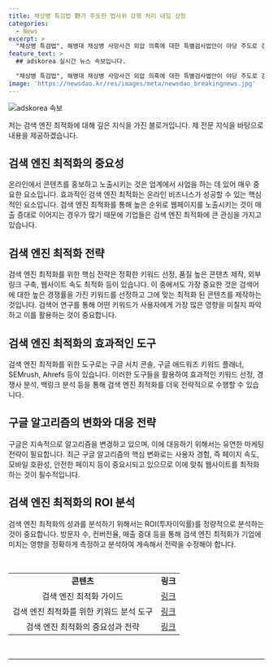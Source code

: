 ```yaml
---
title: 채상병 특검법 野가 주도한 법사위 강행 처리 내일 상정
categories:
  - News
excerpt: >
  "채상병 특검법", 해병대 채상병 사망사건 외압 의혹에 대한 특별검사법안이 야당 주도로 강행 처리되며 더불어민주당의 반발 속에 법사위를 통과했다. 김승원 민주당 의원은 신속한 처리와 증거 멸실 방지를 강조하며, 법안에 거부권 행사를 허용하지 않을 정도로 완성된 것이라고 설명했다. 또한, 야당은 숙려기간을 거치지 않고 법안을 처리하는 등 논란을 빚고 있다.
feature_text: >
  ## adskorea 실시간 뉴스 속보입니다.

  "채상병 특검법", 해병대 채상병 사망사건 외압 의혹에 대한 특별검사법안이 야당 주도로 강행 처리되며 더불어민주당의 반발 속에 법사위를 통과했다. 김승원 민주당 의원은 신속한 처리와 증거 멸실 방지를 강조하며, 법안에 거부권 행사를 허용하지 않을 정도로 완성된 것이라고 설명했다. 또한, 야당은 숙려기간을 거치지 않고 법안을 처리하는 등 논란을 빚고 있다.
image: 'https://newsdao.kr/res/images/meta/newsdao_breakingnews.jpg'
---
```


<p><img src="https://newsdao.kr/res/images/meta/newsdao_breakingnews.jpg" alt="adskorea 속보" /></p>

<p>저는 검색 엔진 최적화에 대해 깊은 지식을 가진 블로거입니다. 제 전문 지식을 바탕으로 내용을 제공하겠습니다.</p>

<h2 data-ke-size="size26">검색 엔진 최적화의 중요성</h2>

<p data-ke-size="size16">온라인에서 콘텐츠를 홍보하고 노출시키는 것은 업계에서 사업을 하는 데 있어 매우 중요한 요소입니다. 효과적인 검색 엔진 최적화는 온라인 비즈니스가 성공할 수 있는 핵심적인 요소입니다. 검색 엔진 최적화를 통해 높은 순위로 웹페이지를 노출시키는 것이 매출 증대로 이어지는 경우가 많기 때문에 기업들은 검색 엔진 최적화에 큰 관심을 가지고 있습니다.</p>

<h2 data-ke-size="size26">검색 엔진 최적화 전략</h2>

<p data-ke-size="size16">검색 엔진 최적화를 위한 핵심 전략은 정확한 키워드 선정, 품질 높은 콘텐츠 제작, 외부 링크 구축, 웹사이트 속도 최적화 등이 있습니다. 이 중에서도 가장 중요한 것은 검색어에 대한 높은 경쟁률을 가진 키워드를 선정하고 그에 맞는 최적화 된 콘텐츠를 제작하는 것입니다. 검색어 연구를 통해 어떤 키워드가 사용자에게 가장 많은 영향을 미칠지 파악하고 이를 활용하는 것이 중요합니다.</p>

<h2 data-ke-size="size26">검색 엔진 최적화의 효과적인 도구</h2>

<p data-ke-size="size16">검색 엔진 최적화를 위한 도구로는 구글 서치 콘솔, 구글 애드워즈 키워드 플래너, SEMrush, Ahrefs 등이 있습니다. 이러한 도구들을 활용하여 효과적인 키워드 선정, 경쟁사 분석, 백링크 분석 등을 통해 검색 엔진 최적화를 더욱 전략적으로 수행할 수 있습니다.</p>

<h2 data-ke-size="size26">구글 알고리즘의 변화와 대응 전략</h2>

<p data-ke-size="size16">구글은 지속적으로 알고리즘을 변경하고 있으며, 이에 대응하기 위해서는 유연한 마케팅 전략이 필요합니다. 최근 구글 알고리즘의 핵심 변화로는 사용자 경험, 즉 페이지 속도, 모바일 호환성, 안전한 페이지 등이 중요시되고 있으므로 이에 맞춰 웹사이트를 최적화하는 것이 필수적입니다.</p>

<h2 data-ke-size="size26">검색 엔진 최적화의 ROI 분석</h2>

<p data-ke-size="size16">검색 엔진 최적화의 성과를 분석하기 위해서는 ROI(투자이익률)를 정량적으로 분석하는 것이 중요합니다. 방문자 수, 컨버전율, 매출 증대 등을 통해 검색 엔진 최적화가 기업에 미치는 영향을 정확하게 측정하고 분석하여 계속해서 전략을 수정해야 합니다.</p>

<p data-ke-size="size16">&nbsp;</p>

<table>
<tbody>
<tr>
<td style="text-align: center; height: 17px;"><b>콘텐츠</b></td>
<td style="text-align: center; height: 17px;"><b>링크</b></td>
</tr>
<tr>
<td style="text-align: center; height: 17px;">검색 엔진 최적화 가이드</td>
<td style="text-align: center; height: 17px;"><a href="https://www.examplelink1.com">링크</a></td>
</tr>
<tr>
<td style="text-align: center; height: 17px;">검색 엔진 최적화를 위한 키워드 분석 도구</td>
<td style="text-align: center; height: 17px;"><a href="https://www.examplelink2.com">링크</a></td>
</tr>
<tr>
<td style="text-align: center; height: 17px;">검색 엔진 최적화의 중요성과 전략</td>
<td style="text-align: center; height: 17px;"><a href="https://www.examplelink3.com">링크</a></td>
</tr>
</tbody>
</table>

<p data-ke-size="size16">&nbsp;</p>

<hr>

<p data-ke-size="size16">&nbsp;</p>

